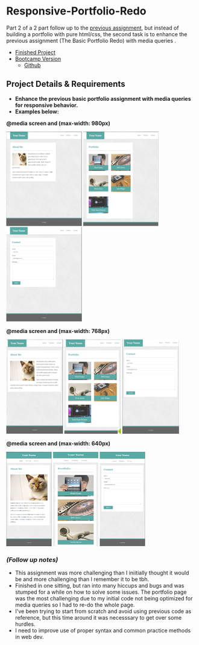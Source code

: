 # Responsive-Portfolio-Redo
<p>Part 2 of a 2 part follow up to the <a href="https://github.com/bksaechao/Basic-Portfolio-Redo">previous assignment</a>, but instead of building a portfolio with pure html/css, the second task is to enhance the previous assignment (The Basic Portfolio Redo) with media queries .</p>
<ul>
  <li>
    <a href="https://bksaechao.github.io/Responsive-Portfolio-Redo/">Finished Project</a>
  </li>
  <li>
    <a href="https://bksaechao.github.io/Responsive-Portfolio/">Bootcamp Version</a>
    <ul>
      <li>
        <a href="https://github.com/bksaechao/Responsive-Portfolio">Github</a>
      </li>
    </ul>
  </li>
 </ul>

## Project Details & Requirements
<ul>
<li>
<strong>Enhance the previous basic portfolio assignment with media queries for responsive behavior.</strong>
</li>
<li>
<strong>Examples below:</strong>
</li>
</ul>
<p><strong>@media screen and (max-width: 980px)</strong></p>
<p float="left">
<img src="assets/images/980-index.jpg" height="250" width="200" alt="portfolio">
<img src="assets/images/980-portfolio.jpg" height="250" width="200" alt="portfolio">
<img src="assets/images/980-contact.jpg" height="250" width="200" alt="portfolio">
</p>
<p><strong>@media screen and (max-width: 768px)</strong></p>
<p float="left">
<img src="assets/images/768-index.jpg" height="250" width="150" alt="portfolio">
<img src="assets/images/768-portfolio.jpg" height="250" width="150" alt="portfolio">
<img src="assets/images/768-contact.jpg" height="250" width="150" alt="portfolio">
</p>
<p><strong>@media screen and (max-width: 640px)</strong></p>
<p float="left">
<img src="assets/images/640-index.jpg" height="250" width="120" alt="portfolio">
<img src="assets/images/640-portfolio.jpg" height="250" width="120" alt="portfolio">
<img src="assets/images/640-contact.jpg" height="250" width="120" alt="portfolio">
</p>

### *(Follow up notes)*
<ul>
  <li>
    This assignment was more challenging than I iniitially thought it would be and more challenging than I remember it to be tbh.
  </li>
  <li>
    Finished in one sitting, but ran into many hiccups and bugs and was stumped for a while on how to solve some issues. The portfolio page was the most challenging due to my initial code not being optimized for media queries so I had to re-do the whole page.
  </li>
  <li>
    I've been trying to start from scratch and avoid using previous code as reference, but this time around it was necesssary to get over some hurdles.
  </li>
  <li>
    I need to improve use of proper syntax and common practice methods in web dev.
  </li>
</ul>
